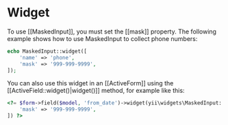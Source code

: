Widget
======

To use [[MaskedInput]], you must set the [[mask]] property. The following example
shows how to use MaskedInput to collect phone numbers:

```php
echo MaskedInput::widget([
    'name' => 'phone',
    'mask' => '999-999-9999',
]);
```
You can also use this widget in an [[ActiveForm]] using the [[ActiveField::widget()|widget()]]
method, for example like this:

```php
<?= $form->field($model, 'from_date')->widget(yii\widgets\MaskedInput::class, [
    'mask' => '999-999-9999',
]) ?>
```
